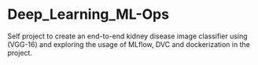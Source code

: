 # Deep_Learning_ML-Ops
Self project to create an end-to-end kidney disease image classifier using (VGG-16) and exploring the usage of MLflow, DVC and dockerization in the project.
